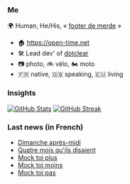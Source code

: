 ### Me

🌍 Human, He/His, « [footer de merde](https://open-time.net/post/2013/07/17/La-veritable-histoire-du-Footer-de-merde-) » 
* 🏠 https://open-time.net 
* 🛠️ Lead dev' of [dotclear](https://git.dotclear.org/dev/dotclear)
* 📷 photo, 🚲 vélo, 🏍️ moto 
* 🇫🇷 native, 🇬🇧 speaking, 🇪🇺 living

### Insights

[![GitHub Stats](https://github-readme-stats.vercel.app/api?username=franck-paul)](https://github.com/franck-paul)
[![GitHub Streak](https://github-readme-streak-stats.herokuapp.com?user=franck-paul)](https://git.io/streak-stats)

### Last news (in French)

<!-- BLOG-POST-LIST:START -->
- [Dimanche après-midi](https://open-time.net/post/2023/03/21/Dimanche-apres-midi)
- [Quatre mois qu&#39;ils disaient](https://open-time.net/post/2023/03/20/Quatre-mois-qu-ils-disaient)
- [Mock toi plus](https://open-time.net/post/2023/03/19/Mock-toi-plus)
- [Mock toi moins](https://open-time.net/post/2023/03/18/Mock-toi-moins)
- [Mock toi pas](https://open-time.net/post/2023/03/17/Mock-toi-pas)
<!-- BLOG-POST-LIST:END -->
